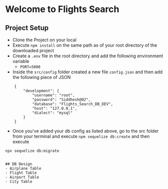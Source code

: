 # Welcome to Flights Search

## Project Setup

- Clone the Project on your local 
- Execute `npm install` on the same path as of your root directory of the downloaded project
- Create a `.env` file in the root directory and add the following environment variable
    - `PORT=5000`
- Inside the `src/config` folder created a new file `config.json` and then add the following piece of JSON

```
    {
        "development": {
            "username": "root",
            "password": "Siddhesh@02",
            "database": "Flights_Search_DB_DEV",
            "host": "127.0.0.1",
            "dialect": "mysql"
        }
    }

```

- Once you've added your db config as listed above, go to the src folder from your terminal and execute `npm sequelize db:create`
and then execute

`npx sequelize db:migrate`

```

## DB Design
- Airplane Table
- Flight Table
- Airport Table
- City Table
